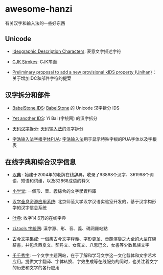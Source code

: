 # awesome-hanzi
有关汉字和输入法的一些好东西

## Unicode


- [Ideographic Description Characters](https://www.unicode.org/charts/PDF/U2FF0.pdf): 表意文字描述字符

- [CJK Strokes](https://www.unicode.org/charts/PDF/U31C0.pdf): CJK笔画

- [Preliminary proposal to add a new provisional kIDS property (Unihan)](https://www.unicode.org/L2/L2021/21118-kids-preliminary.pdf)：关于增加IDC和部件字符的提案 

## 汉字拆分和部件

- [BabelStone IDS](https://babelstone.co.uk/CJK/IDS.HTML):  [BabelStone](https://babelstone.co.uk) 的 Unicode 汉字拆分 IDS

- [Yet another IDS](https://github.com/yi-bai/ids): Yi Bai (字统网) 的汉字拆分

- [天码汉字拆分](https://www.soongsky.com/sky/download.php): 
[天码输入法](https://www.soongsky.com/sky/index.php)的汉字拆分

- [字浩输入法字根字体PUA](https://yuhao.forfudan.com/docs/yuniversus): [宇浩输入法](https://yuhao.forfudan.com)用于显示特殊字根的PUA字体以及字根表


## 在线字典和综合汉字信息
- [汉典](https://www.zdic.net/) :  始建于2004年的老牌在线辞典，收录了93898个汉字、361998个词语、短语和词组，以及32868成语的释义

- [小学堂](https://xiaoxue.iis.sinica.edu.tw/): 一個形、音、義綜合的文字學資料庫

- [汉字全息资源应用系统](https://qxk.bnu.edu.cn/#/): 北京师范大学汉字汉语实验室开发的，基于汉字构形学的汉字信息系统

- [叶典](http://yedict.com/): 收字14.6万的在线字典

- [zi.tools 字統网](https://zi.tools/): 漢字源、形、音、義、碼网羅站點

- [古今文字集成](www.ccamc.org): 一個集古今文字释義、字形更革、音韻演變之大全的大型在線辭書，并包含西夏文、契丹文、女真文、八思巴文、女書等少数民族文字

- [千千秀字](https://www.qqxiuzi.cn/): 一个文字主题网站，在于了解和学习文字这一文化载体和文字艺术应用。提供文字翻译、字体转换、字效生成等在线服务的同时，也关注着文字的历史和文字的各行应用







